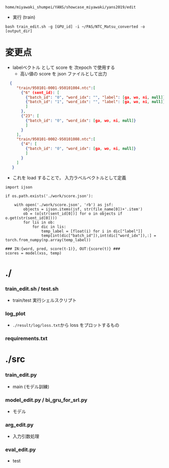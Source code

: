 `home/miyawaki_shumpei/YANS/showcase_miyawaki/yans2019/edit`

- 実行 (train)
```
bash train_edit.sh -g [GPU_id] -i ~/PAS/NTC_Matsu_converted -o [output_dir]
```


# 変更点

- labelベクトル として score を 次epoch で使用する
    - 高い値の score を json ファイルとして出力

```code:./work/score.json
  {
     "train/950101-0001-950101004.ntc":[
       {"6" (sent_id): [
         {"batch_id": "0", "word_idx": "", "label": [ga, wo, ni, null]},
         {"batch_id": "1", "word_idx": "", "label": [ga, wo, ni, null]}
         ]
       },
       {"23": [
         {"batch_id": "0", "word_idx": [ga, wo, ni, null]}
         ]
       }
     ],
     "train/950101-0002-950101008.ntc":[
       {"4": [
         {"batch_id": "0", "word_idx": [ga, wo, ni, null]}
         ]
       }
     ]
   }
```

- これを load することで， 入力ラベルベクトルとして定義
```
import ijson

if os.path.exists('./work/score.json'):
 
    with open('./work/score.json', 'rb') as jsf:
        objects = ijson.items(jsf, str(file_name[0])+'.item')
        ob = (o[str(sent_id[0])] for o in objects if o.get(str(sent_id[0])))
        for lis in ob:
            for dic in lis:
                temp_label = [float(i) for i in dic["label"]]
                temp[int(dic["batch_id"]),int(dic["word_idx"]),:] = torch.from_numpy(np.array(temp_label))
                
### IN:{word, pred, score(t-1)}, OUT:{score(t)} ###
scores = model(xss, temp)
```






# ./

### train_edit.sh / test.sh
- train/test 実行シェルスクリプト

### log_plot
- `./result/log/loss.txt`から loss をプロットするもの

### requirements.txt


# ./src

### train_edit.py
- main (モデル訓練)

### model_edit.py / bi_gru_for_srl.py
- モデル

### arg_edit.py
- 入力引数処理

### eval_edit.py
- test 

